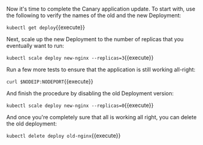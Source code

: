 Now it's time to complete the Canary application update. To start with, use the following to verify the names of the old and the new Deployment:

`kubectl get deploy`{{execute}}

Next, scale up the new Deployment to the number of replicas that you eventually want to run:

`kubectl scale deploy new-nginx --replicas=3`{{execute}}

Run a few more tests to ensure that the application is still working all-right:

`curl $NODEIP:NODEPORT`{{execute}}

And finish the procedure by disabling the old Deployment version:

`kubectl scale deploy new-nginx --replicas=0`{{execute}}

And once you're completely sure that all is working all right, you can delete the old deployment:

`kubectl delete deploy old-nginx`{{execute}}
